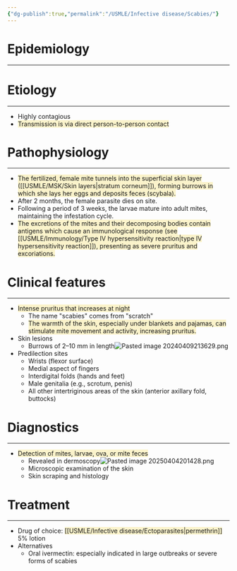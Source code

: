 ```yaml
---
{"dg-publish":true,"permalink":"/USMLE/Infective disease/Scabies/"}
---
```


# Epidemiology
---


# Etiology
---
- Highly contagious
- <span style="background:rgba(240, 200, 0, 0.2)">Transmission is via direct person-to-person contact</span>

# Pathophysiology
---
- <span style="background:rgba(240, 200, 0, 0.2)">The fertilized, female mite tunnels into the superficial skin layer ([[USMLE/MSK/Skin layers\|stratum corneum]]), forming burrows in which she lays her eggs and deposits feces (scybala).</span>
- After 2 months, the female parasite dies on site.
- Following a period of 3 weeks, the larvae mature into adult mites, maintaining the infestation cycle.
- <span style="background:rgba(240, 200, 0, 0.2)">The excretions of the mites and their decomposing bodies contain antigens which cause an immunological response (see [[USMLE/Immunology/Type IV hypersensitivity reaction\|type IV hypersensitivity reaction]]), presenting as severe pruritus and excoriations. </span>

# Clinical features
---
- <span style="background:rgba(240, 200, 0, 0.2)">Intense pruritus that increases at night</span>
	- The name "scabies" comes from "scratch"
	- <span style="background:rgba(240, 200, 0, 0.2)">The warmth of the skin, especially under blankets and pajamas, can stimulate mite movement and activity, increasing pruritus.</span>
- Skin lesions
	- Burrows of 2–10 mm in length![Pasted image 20240409213629.png](/img/user/appendix/Pasted%20image%2020240409213629.png)
- Predilection sites 
	- Wrists (flexor surface)
	- Medial aspect of fingers
	- Interdigital folds (hands and feet)
	- Male genitalia (e.g., scrotum, penis)
	- All other intertriginous areas of the skin (anterior axillary fold, buttocks)

# Diagnostics
---
- <span style="background:rgba(240, 200, 0, 0.2)">Detection of mites, larvae, ova, or mite feces</span>
	- Revealed in dermoscopy![Pasted image 20250404201428.png](/img/user/appendix/Pasted%20image%2020250404201428.png)
	- Microscopic examination of the skin 
	- Skin scraping and histology

# Treatment
---
- Drug of choice: <span style="background:rgba(240, 200, 0, 0.2)">[[USMLE/Infective disease/Ectoparasites\|permethrin]]</span> 5% lotion
- Alternatives
	- Oral ivermectin: especially indicated in large outbreaks or severe forms of scabies
